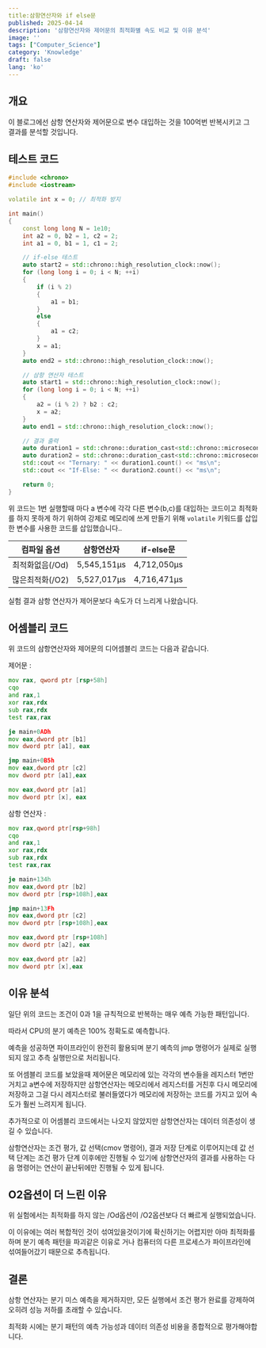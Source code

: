 ```yaml
---
title:삼항연산자와 if else문
published: 2025-04-14
description: '삼항연산자와 제어문의 최적화별 속도 비교 및 이유 분석'
image: ''
tags: ["Computer_Science"]
category: 'Knowledge'
draft: false 
lang: 'ko'
---
```


## 개요

이 블로그에선 삼항 연산자와 제어문으로 변수 대입하는 것을 100억번 반복시키고 그 결과를 분석할 것입니다.

## 테스트 코드

```cpp
#include <chrono>
#include <iostream>

volatile int x = 0; // 최적화 방지

int main()
{
    const long long N = 1e10;
    int a2 = 0, b2 = 1, c2 = 2;
    int a1 = 0, b1 = 1, c1 = 2;

    // if-else 테스트
    auto start2 = std::chrono::high_resolution_clock::now();
    for (long long i = 0; i < N; ++i)
    {
        if (i % 2)
        {
            a1 = b1;
        }
        else
        {
            a1 = c2;
        }
        x = a1;
    }
    auto end2 = std::chrono::high_resolution_clock::now();

    // 삼항 연산자 테스트
    auto start1 = std::chrono::high_resolution_clock::now();
    for (long long i = 0; i < N; ++i)
    {
        a2 = (i % 2) ? b2 : c2;
        x = a2;
    }
    auto end1 = std::chrono::high_resolution_clock::now();

    // 결과 출력
    auto duration1 = std::chrono::duration_cast<std::chrono::microseconds>(end1 - start1);
    auto duration2 = std::chrono::duration_cast<std::chrono::microseconds>(end2 - start2);
    std::cout << "Ternary: " << duration1.count() << "ms\n";
    std::cout << "If-Else: " << duration2.count() << "ms\n";

    return 0;
}
```

위 코드는 1번 실행할때 마다 a 변수에 각각 다른 변수(b,c)를 대입하는 코드이고 최적화를 하지 못하게 하기 위하여
강제로 메모리에 쓰게 만들기 위해 `volatile` 키워드를 삽입한 변수를 사용한 코드를 삽입했습니다..

| 컴파일 옵션     | 삼항연산자 | if-else문 |
| --------------- | ---------- | --------- |
| 최적화없음(/Od) | 5,545,151μs  | 4,712,050μs |
| 많은최적화(/O2) | 5,527,017μs  | 4,716,471μs |

실험 결과 삼항 연산자가 제어문보다 속도가 더 느리게 나왔습니다.

## 어셈블리 코드

위 코드의 삼항연산자와 제어문의 디어셈블리 코드는 다음과 같습니다.

제어문 :

```asm
mov rax, qword ptr [rsp+58h]
cqo
and rax,1
xor rax,rdx
sub rax,rdx
test rax,rax

je main+0ADh
mov eax,dword ptr [b1]
mov dword ptr [a1], eax

jmp main+0B5h
mov eax,dword ptr [c2]
mov dword ptr [a1],eax

mov eax,dword ptr [a1]
mov dword ptr [x], eax
```

삼항 연산자 :

```asm
mov rax,qword ptr[rsp+98h]
cqo
and rax,1
xor rax,rdx
sub rax,rdx
test rax,rax

je main+134h
mov eax,dword ptr [b2]
mov dword ptr [rsp+108h],eax

jmp main+13Fh
mov eax,dword ptr [c2]
mov dword ptr [rsp+108h],eax

mov eax,dword ptr [rsp+108h]
mov dword ptr [a2], eax

mov eax,dword ptr [a2]
mov dword ptr [x],eax
```

## 이유 분석

일단 위의 코드는 조건이 0과 1을 규칙적으로 반복하는 매우 예측 가능한 패턴입니다.

따라서 CPU의 분기 예측은 100% 정확도로 예측합니다.

예측을 성공하면 파이프라인이 완전히 활용되며 분기 예측의 jmp 명령어가 실제로 실행되지 않고 추측 실행만으로 처리됩니다.

또 어셈블리 코드를 보았을때 제어문은 메모리에 있는 각각의 변수들을 레지스터 1번만 거치고 a변수에 저장하지만
삼항연산자는 메모리에서 레지스터를 거친후 다시 메모리에 저장하고 그걸 다시 레지스터로 불러들였다가 메모리에 저장하는
코드를 가지고 있어 속도가 훨씬 느려지게 됩니다.

추가적으로 이 어셈블리 코드에서는 나오지 않았지만 삼항연산자는 데이터 의존성이 생길 수 있습니다.

삼항연산자는 조건 평가, 값 선택(cmov 명령어), 결과 저장 단계로 이루어지는데 값 선택 단계는 조건 평가 단계 이후에만 진행될 수 있기에
삼항연산자의 결과를 사용하는 다음 명령어는 연산이 끝난뒤에만 진행될 수 있게 됩니다.

## O2옵션이 더 느린 이유

위 실험에서는 최적화를 하지 않는 /Od옵션이 /O2옵션보다 더 빠르게 실행되었습니다.

이 이유에는 여러 복합적인 것이 섞여있을것이기에 확신하기는 어렵지만 아마 최적화를 하며 분기 예측 패턴을 파괴같은 이유로 거나
컴퓨터의 다른 프로세스가 파이프라인에 섞여들어갔기 때문으로 추측됩니다.

## 결론

삼항 연산자는 분기 미스 예측을 제거하지만, 모든 실행에서 조건 평가 완료를 강제하여 오히려 성능 저하를 초래할 수 있습니다.

최적화 시에는 분기 패턴의 예측 가능성과 데이터 의존성 비용을 종합적으로 평가해야합니다.
